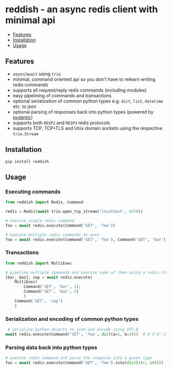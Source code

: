 # reddish - an async redis client with minimal api

* [Features](#Features)
* [Installation](#Installation)
* [Usage](#Usage)

## Features
* `async`/`await` using `trio`
* minimal, command oriented api so you don't have to relearn writing redis commands
* supports all request/reply redis commands (including modules)
* easy pipelining of commands and transactions
* optional serialization of common python types e.g. `dict`, `list`, `datetime` etc. to json
* optional parsing of responses back into python types (powered by [pydantic](https://github.com/samuelcolvin/pydantic))
* supports both `RESP2` and `RESP3` redis protocols
* supports TCP, TCP+TLS and Unix domain sockets using the respective `trio.Stream`

## Installation
```
pip install reddish
```

## Usage

### Executing commands
```python
from reddish import Redis, Command

redis = Redis(await trio.open_tcp_stream('localhost', 6379))

# execute single redis command
foo = await redis.execute(Command('GET', 'foo'))

# execute multiple redis commands at once
foo = await redis.execute(Command('GET', 'foo'), Command('GET', 'bar'))
```

### Transactions
```python
from reddish import MultiExec

# pipeline multiple commands and execute some of them using a redis transaction
[bar, baz], zap = await redis.execute(
    MultiExec(
        Command('SET', 'bar', 1),
        Command('SET', 'baz', 2)
        )
    Command('GET', 'zap')
    )
```

### Serialization and encoding of common python types
```python
 # serialize python objects to json and encode using UTF-8
await redis.execute(Command('SET', 'foo', dict(a=1, b=2)))  # b'{"a":1, "b":2}'
```

### Parsing data back into python types
```python
# execute redis command and parse the response into a given type
foo = await redis.execute(Command('GET', 'foo').into(dict[str, int]))
```